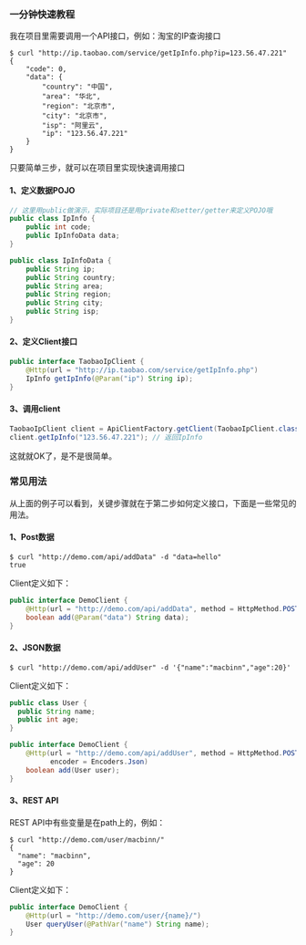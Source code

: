 ### 一分钟快速教程

我在项目里需要调用一个API接口，例如：淘宝的IP查询接口

```shell
$ curl "http://ip.taobao.com/service/getIpInfo.php?ip=123.56.47.221"
{
    "code": 0,
    "data": {
        "country": "中国",
        "area": "华北",
        "region": "北京市",
        "city": "北京市",
        "isp": "阿里云",
        "ip": "123.56.47.221"
    }
}
```

只要简单三步，就可以在项目里实现快速调用接口

#### 1、定义数据POJO

```java
// 这里用public做演示，实际项目还是用private和setter/getter来定义POJO哦
public class IpInfo {
    public int code;
    public IpInfoData data;
}

public class IpInfoData {
    public String ip;
    public String country;
    public String area;
    public String region;
    public String city;
    public String isp;
}
```

#### 2、定义Client接口

```java
public interface TaobaoIpClient {
    @Http(url = "http://ip.taobao.com/service/getIpInfo.php")
    IpInfo getIpInfo(@Param("ip") String ip);
}
```

#### 3、调用client

```java
TaobaoIpClient client = ApiClientFactory.getClient(TaobaoIpClient.class);
client.getIpInfo("123.56.47.221"); // 返回IpInfo
```

这就就OK了，是不是很简单。



### 常见用法

从上面的例子可以看到，关键步骤就在于第二步如何定义接口，下面是一些常见的用法。

#### 1、Post数据

```shell
$ curl "http://demo.com/api/addData" -d "data=hello"
true
```

Client定义如下：

```java
public interface DemoClient {
    @Http(url = "http://demo.com/api/addData", method = HttpMethod.POST)
    boolean add(@Param("data") String data);
}
```

#### 2、JSON数据

```shell
$ curl "http://demo.com/api/addUser" -d '{"name":"macbinn","age":20}'
```

Client定义如下：

```java
public class User {
  public String name;
  public int age;
}

public interface DemoClient {
    @Http(url = "http://demo.com/api/addUser", method = HttpMethod.POST,
          encoder = Encoders.Json)
    boolean add(User user);
}
```

#### 3、REST API

REST API中有些变量是在path上的，例如：

```shell
$ curl "http://demo.com/user/macbinn/"
{
  "name": "macbinn",
  "age": 20
}
```

Client定义如下：

```java
public interface DemoClient {
    @Http(url = "http://demo.com/user/{name}/")
    User queryUser(@PathVar("name") String name);
}
```

